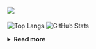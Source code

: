 ![](https://komarev.com/ghpvc/?username=chck&color=blueviolet)

<p align="left"> 
  <img alt="Top Langs" align="center" height="150" src="https://github-readme-stats-nine-umber-51.vercel.app/api/top-langs/?username=chck&layout=compact&count_private=true&show_icons=true&show_icons=true&theme=buefy" />
  <img alt="GitHub Stats" align="center" height="150" src="https://github-readme-stats-nine-umber-51.vercel.app/api?username=chck&count_private=true&show_icons=true&show_icons=true&theme=buefy" />
</p>

<details>
  <summary><b>Read more</b></summary>
  <br>

  <!--START_SECTION:waka-->
**🐱 My GitHub Data** 

> 📦 71.6 kB Used in GitHub's Storage 
 > 
> 🏆 572 Contributions in the Year 2023
 > 
> 💼 Opted to Hire
 > 
> 📜 134 Public Repositories 
 > 
> 🔑 19 Private Repositories 
 > 
**I'm a Night 🦉** 

```text
🌞 Morning                1279 commits        ████░░░░░░░░░░░░░░░░░░░░░   15.88 % 
🌆 Daytime                2061 commits        ██████░░░░░░░░░░░░░░░░░░░   25.59 % 
🌃 Evening                2230 commits        ███████░░░░░░░░░░░░░░░░░░   27.69 % 
🌙 Night                  2484 commits        ████████░░░░░░░░░░░░░░░░░   30.84 % 
```
📅 **I'm Most Productive on Monday** 

```text
Monday                   1783 commits        ██████░░░░░░░░░░░░░░░░░░░   22.14 % 
Tuesday                  1656 commits        █████░░░░░░░░░░░░░░░░░░░░   20.56 % 
Wednesday                1157 commits        ████░░░░░░░░░░░░░░░░░░░░░   14.37 % 
Thursday                 1464 commits        █████░░░░░░░░░░░░░░░░░░░░   18.18 % 
Friday                   798 commits         ██░░░░░░░░░░░░░░░░░░░░░░░   09.91 % 
Saturday                 415 commits         █░░░░░░░░░░░░░░░░░░░░░░░░   05.15 % 
Sunday                   781 commits         ██░░░░░░░░░░░░░░░░░░░░░░░   09.70 % 
```


📊 **This Week I Spent My Time On** 

```text
💬 Programming Languages: 
Other                    42 hrs 46 mins      ██████████████████████░░░   87.69 % 
YAML                     2 hrs 27 mins       █░░░░░░░░░░░░░░░░░░░░░░░░   05.04 % 
Markdown                 47 mins             ░░░░░░░░░░░░░░░░░░░░░░░░░   01.63 % 
Terraform                45 mins             ░░░░░░░░░░░░░░░░░░░░░░░░░   01.56 % 
Python                   40 mins             ░░░░░░░░░░░░░░░░░░░░░░░░░   01.37 % 

🔥 Editors: 
Chrome                   42 hrs 46 mins      ██████████████████████░░░   87.69 % 
PyCharm                  3 hrs 48 mins       ██░░░░░░░░░░░░░░░░░░░░░░░   07.81 % 
Neovim                   1 hr 31 mins        █░░░░░░░░░░░░░░░░░░░░░░░░   03.14 % 
Obsidian                 39 mins             ░░░░░░░░░░░░░░░░░░░░░░░░░   01.36 % 
VS Code                  0 secs              ░░░░░░░░░░░░░░░░░░░░░░░░░   00.00 % 
```

**I Mostly Code in Python** 

```text
Python                   40 repos            ████████░░░░░░░░░░░░░░░░░   32.00 % 
Jupyter Notebook         20 repos            ████░░░░░░░░░░░░░░░░░░░░░   16.00 % 
Rust                     7 repos             █░░░░░░░░░░░░░░░░░░░░░░░░   05.60 % 
Shell                    3 repos             █░░░░░░░░░░░░░░░░░░░░░░░░   02.40 % 
Astro                    1 repo              ░░░░░░░░░░░░░░░░░░░░░░░░░   00.80 % 
```



**Timeline**

![Lines of Code chart](https://raw.githubusercontent.com/chck/chck/main/assets/bar_graph.png)


 Last Updated on 2023-08-27 01:24 UTC
<!--END_SECTION:waka-->
</details>

